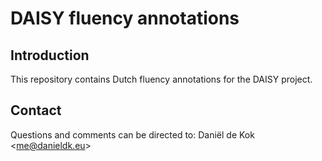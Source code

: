 # DAISY fluency annotations

## Introduction

This repository contains Dutch fluency annotations for the DAISY project.

## Contact

Questions and comments can be directed to:
Daniël de Kok &lt;<me@danieldk.eu>&gt;
